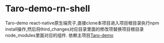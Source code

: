 # Taro-demo-rn-shell
Taro-demo react-native原生端壳子,直接clone本项目进入项目根目录执行npm install操作,然后将third_changes对应目录里面的修改项替换项目根目录node_modules里面对应的组件.
依赖主项目[Taro-demo](https://github.com/bozaigao/Taro-demo)

